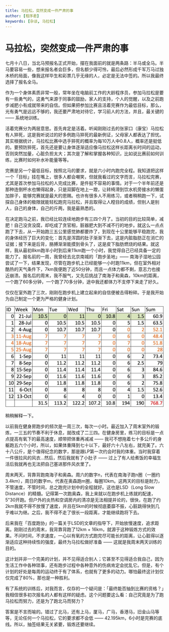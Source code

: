 ```yaml
---
title: 马拉松，突然变成一件严肃的事
author: [程序君]
keywords: [杂谈, 马拉松]
---
```


# 马拉松，突然变成一件严肃的事

七月十八日，当北马预报名正式开始，摆在我面前的就是两条路：半马或全马。半马要容易一些，想来报名者会巨多，但名额少得可怜，最后必然形成千军万马过独木桥的局面，像我这样毕生和彩票几乎无缘的人，必定是无法中签的。所以我最终选择了报名全马。

作为一个身体素质非常一般，常年坐在电脑前工作的大龄程序员，参加马拉松是要有一些勇气的，这勇气来源于同事的鼓励，家人的支持，个人的觉醒，以及之前跑步减肥小有成就带来的自信。但如果把参加比赛且活着完赛作为最低目标，那么，光有勇气是远远不够的，我还要严肃地对待它，学习前人的方法，并且，最关键的 —— 系统地训练。

活着完赛分为两层意思。首先肯定是活着。听闻刚刚过去的张家口（康宝）马拉松有人猝死，这是我听说过的好多例跑马猝死的最新例证，父母家人都表达了担忧。其实根据统计，马拉松比赛中选手猝死的概率为每10万人中0.8人，概率还是挺低的。要预防猝死，首先还是要让身体逐渐适应像马拉松这样长距离长时间的运动，否则突然加量，心脏负担太大；其次是了解和掌握各种知识，比如说比赛前如何训练，比赛时如何补水补能量等等。

完赛是另一个最低目标，按照北马的要求，就是六小时内跑完全程。我知道把这样一个「目标」挂在嘴上，很多人都会嘲笑，但就我看过的文字而言，马拉松完赛，尤其是首次参加马拉松的人完成比赛，是件挺不容易的事情。对于一个半年前还是那种连倒杯水也懒得起身，只是双脚在地上一蹬，让转椅滑到饮水机旁接水的懒蛋加胖子，能够完赛就是最大的恩赐。也许有很多人不用练习，或者稍稍跑一下，试探自己身体的极限就能轻松跑完马拉松，并且取得让人瞠目的成绩，但别人是别人，自己的身体，自己的斤两，我是最熟悉的。

在决定跑马之前，我已经比较连续地跑步有三四个月了。当初的目的比较简单，减肥！自己没贪没腐，却吃成了贪官相，脏器肥大到不减不行的地步。就这么一点点跑了下去，从一开始跑三五公里感觉肺都要炸了，到现在十公里能够平稳跑完，我的身体经历了巨大的变化：首先是浑圆的肚子渐渐下去，这是内脏脂肪正在消亡的证据；接下来是后背，胳膊渐渐能摸到骨头了，这是皮下脂肪燃烧的结果。就这样，我从最初8km跑半小时到后来11km跑一个小时，我觉得自己已经具备一定的能力了。报名前的一周，我曾经去北京南城的「跑步圣地」—— 南海子湿地公园尝试了一下，结果发现，尽管在跑步机上已经能够一小时跑11km，但在室外相对酷热的天气条件下，7km我便跑了近50分钟，而且一点体力都不剩，意志力也接近崩溃。报名后的周末，我不服气，又先后挑战了南海子和奥森，10km的距离，一个跑了60多分钟，一个跑了70多分钟，途中我还都体力不支停下来走了好久。

仅仅在室外跑了三次，刚刚在跑步机上建立起来的自信便被击得粉碎。于是我开始为自己制定一个更为严格的健身计划。

![plan](assets/plan.jpg)

稍稍解释一下。

以前我在健身房跑步的频次是一周三次，每次一小时。最近加入了周末室外的锻炼，一三五的节奏不利于休息，就改成了二三四。在健身房里，练习的目标是一点点提高有氧下的最高速度，顺带把体重再减减 —— 我可不想拖着七十多公斤的身躯跑五六个小时，所以，如果体重降到七十以下，最好六十八左右，就完美了。六十八公斤，是个值得纪念的数字，那是跟LP第一次约会时我的体重。当时我穿着一件很拉风的风衣...然后，然后我就有了小肚子 —— 过上了有人给煮饭的幸福生活后我就再也无法把自己塞进那件风衣里了。

周末两天，背靠背跑南海子和奥森。周六的数字n，代表在南海子跑n圈（一圈约3.4km），周日的数字m，代表在奥森跑m圈，每圈10km。这两天的目标是耐力，不管速度，不管时间，总之跑完计划中的全程就好。这也是LSD（Long Slow Distance）的精髓。记得第一次跑奥森，我上来就以在跑步机上练就的配速，5"30开跑。但户外的炎热和空调房内的清凉是无法相提并论的，很快，在跑了约2km我就不得不放慢了速度，并且在5km的时候彻底萎靡不振，心脏跳得快到几乎难以为继。之后，我不得不走了很长一段距离，才能继续跑将下去。

后来我在「百度跑协」的一篇关于LSD的文章的指导下，开始放慢速度，追求距离。刚刚过去的周末，我背靠背跑了12km + 16km，就源于这种锻炼方式的效果。不问时间，不求速度，一心以有氧的方式跑完尽可能长的距离，让心脏得以逐渐适应这种持续性的强度，最终为马拉松做好准备 —— 这就是我周末两天训练的目的。

这计划并非一个完美的计划，并不见得适合别人；它甚至不见得适合我自己，因为生活工作中各种琐事，还有跑步过程中各种意外的伤病肯定会扰乱它。但是，有个计划的好处是每周的运动终于有了体系，也就有了更多的动力。哪怕最终这计划仅仅完成了80%，那也是一种胜利。

有了系统的训练后，对我而言，仅存的一个疑问是：「最终能否抽到比赛的资格？」我相信很多初次报名的人都有这样的疑虑。这个问题要这么看：自己究竟是为了跑马拉松而努力，还是为了跑北马而努力？

答案是不言而喻的。错过了北马，还有上马，厦马，广马，香港马，旧金山马等等，无论任何一个马拉松，它的要求都不会低 —— 42.195km，6小时是完赛的底线。所以，抽签结果无关紧要，锻炼还要继续。
